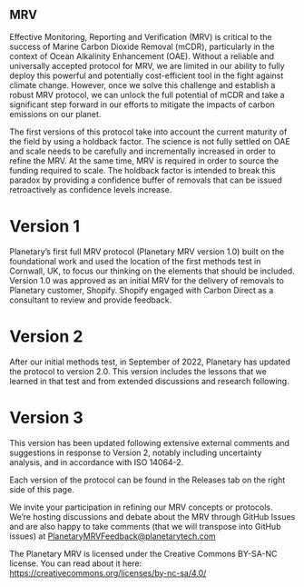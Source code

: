 ## MRV
Effective Monitoring, Reporting and Verification (MRV) is critical to the success of Marine Carbon Dioxide Removal (mCDR), particularly in the context of Ocean Alkalinity Enhancement (OAE). Without a reliable and universally accepted protocol for MRV, we are limited in our ability to fully deploy this powerful and potentially cost-efficient tool in the fight against climate change. However, once we solve this challenge and establish a robust MRV protocol, we can unlock the full potential of mCDR and take a significant step forward in our efforts to mitigate the impacts of carbon emissions on our planet.

The first versions of this protocol take into account the current maturity of the field by using a holdback factor. The science is not fully settled on OAE and scale needs to be carefully and incrementally increased in order to refine the MRV. At the same time, MRV is required in order to source the funding required to scale. The holdback factor is intended to break this paradox by providing a confidence buffer of removals that can be issued retroactively as confidence levels increase.

# Version 1
Planetary’s first full MRV protocol (Planetary MRV version 1.0) built on the foundational work and used the location of the first methods test in Cornwall, UK, to focus our thinking on the elements that should be included. Version 1.0 was approved as an initial MRV for the delivery of removals to Planetary customer, Shopify. Shopify engaged with Carbon Direct as a consultant to review and provide feedback.

# Version 2
After our initial methods test, in September of 2022, Planetary has updated the protocol to version 2.0. This version includes the lessons that we learned in that test and from extended discussions and research following.

# Version 3
This version has been updated following extensive external comments and suggestions in response to Version 2, notably including uncertainty analysis, and in accordance with ISO 14064-2.

Each version of the protocol can be found in the Releases tab on the right side of this page.

We invite  your participation in refining our MRV concepts or protocols. We’re hosting discussions and debate about the MRV through GitHub Issues and are also happy to take comments (that we will transpose into GitHub issues) at PlanetaryMRVFeedback@planetarytech.com


The Planetary MRV is licensed under the Creative Commons BY-SA-NC license. You can read about it here: https://creativecommons.org/licenses/by-nc-sa/4.0/
